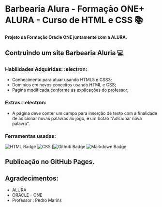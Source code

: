 #  Barbearia Alura  - Formação ONE+ ALURA - Curso de HTML e CSS  :books:
#### Projeto da Formação Oracle ONE  juntamente com a ALURA.

## Contruindo um site Barbearia Aluria :computer:

### Habilidades Adquiridas: :electron:

 - Conhecimento para atuar usando HTML5 e CSS3;
 - Dominios em novos conceitos usando HTML e CSS;
 - Pagina modificada conforme as explicações do professor;

###  Extras: :electron:
- A página deve conter um campo para inserção de texto com a finalidade de adicionar novas palavras ao jogo, e um botão "Adicionar nova palavra".

### Ferramentas usadas:

![ HTML Badge](https://img.shields.io/badge/HTML-239120?style=for-the-badge&logo=html5&logoColor=white)
![CSS](https://img.shields.io/badge/CSS-239120?&style=for-the-badge&logo=css3&logoColor=white)
[![Github Badge](https://img.shields.io/badge/GitHub-100000?style=for-the-badge&logo=github&logoColor=white&link=https://github.com/monicacosta-dev)
![ Markdown Badge](https://img.shields.io/badge/Markdown-000000?style=for-the-badge&logo=markdown&logoColor=white)


## Publicação no GitHub Pages.



## Agradecimentos:

 - ALURA
 - ORACLE - ONE 
 - Professor : Pedro Marins


